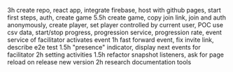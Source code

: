 3h create repo, react app, integrate firebase, host with github pages, start first steps, auth, create game
5.5h create game, copy join link, join and auth anonymously, create player, set player controlled by current user, POC use csv data, start/stop progress, progression service, progression rate, event service of facilitator activates event 
1h fast forward event, fix invite link, describe e2e test
1.5h "presence" indicator, display next events for facilitator
2h setting activities
1.5h refactor snapshot listeners, ask for page reload on release new version
2h research documentation tools 